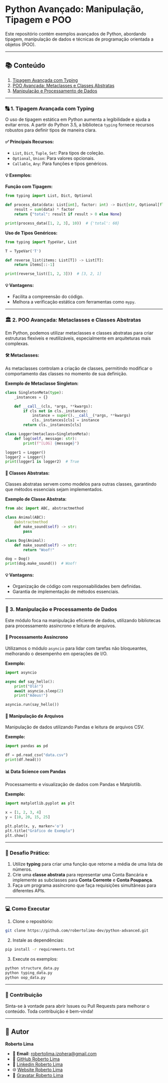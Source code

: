 # Python Avançado: Manipulação, Tipagem e POO

Este repositório contém exemplos avançados de Python, abordando tipagem, manipulação de dados e técnicas de programação orientada a objetos (POO).

---

## 📚 Conteúdo

1. [Tipagem Avançada com Typing](#tipagem-avançada-com-typing)
2. [POO Avançada: Metaclasses e Classes Abstratas](#poo-avançada-metaclasses-e-classes-abstratas)
3. [Manipulação e Processamento de Dados](#manipulação-e-processamento-de-dados)

---

### 🔠 1. Tipagem Avançada com Typing

O uso de tipagem estática em Python aumenta a legibilidade e ajuda a evitar erros. A partir do Python 3.5, a biblioteca `typing` fornece recursos robustos para definir tipos de maneira clara.

#### ✅ Principais Recursos:
- `List`, `Dict`, `Tuple`, `Set`: Para tipos de coleção.
- `Optional`, `Union`: Para valores opcionais.
- `Callable`, `Any`: Para funções e tipos genéricos.

#### 💡 Exemplos:

**Função com Tipagem:**
```python
from typing import List, Dict, Optional

def process_data(data: List[int], factor: int) -> Dict[str, Optional[float]]:
    result = sum(data) * factor
    return {"total": result if result > 0 else None}

print(process_data([1, 2, 3], 10))  # {'total': 60}
````

**Uso de Tipos Genéricos:**

```python
from typing import TypeVar, List

T = TypeVar('T')

def reverse_list(items: List[T]) -> List[T]:
    return items[::-1]

print(reverse_list([1, 2, 3]))  # [3, 2, 1]
```

#### 💡 Vantagens:

* Facilita a compreensão do código.
* Melhora a verificação estática com ferramentas como `mypy`.

---

### 🏛️ 2. POO Avançada: Metaclasses e Classes Abstratas

Em Python, podemos utilizar metaclasses e classes abstratas para criar estruturas flexíveis e reutilizáveis, especialmente em arquiteturas mais complexas.

#### 🛠️ Metaclasses:

As metaclasses controlam a criação de classes, permitindo modificar o comportamento das classes no momento de sua definição.

**Exemplo de Metaclasse Singleton:**

```python
class SingletonMeta(type):
    _instances = {}

    def __call__(cls, *args, **kwargs):
        if cls not in cls._instances:
            instance = super().__call__(*args, **kwargs)
            cls._instances[cls] = instance
        return cls._instances[cls]

class Logger(metaclass=SingletonMeta):
    def log(self, message: str):
        print(f"[LOG] {message}")

logger1 = Logger()
logger2 = Logger()
print(logger1 is logger2)  # True
```

#### 📝 Classes Abstratas:

Classes abstratas servem como modelos para outras classes, garantindo que métodos essenciais sejam implementados.

**Exemplo de Classe Abstrata:**

```python
from abc import ABC, abstractmethod

class Animal(ABC):
    @abstractmethod
    def make_sound(self) -> str:
        pass

class Dog(Animal):
    def make_sound(self) -> str:
        return "Woof!"

dog = Dog()
print(dog.make_sound())  # Woof!
```

#### 💡 Vantagens:

* Organização de código com responsabilidades bem definidas.
* Garantia de implementação de métodos essenciais.

---

### 📂 3. Manipulação e Processamento de Dados

Este módulo foca na manipulação eficiente de dados, utilizando bibliotecas para processamento assíncrono e leitura de arquivos.

#### 🚀 Processamento Assíncrono

Utilizamos o módulo `asyncio` para lidar com tarefas não bloqueantes, melhorando o desempenho em operações de I/O.

**Exemplo:**

```python
import asyncio

async def say_hello():
    print("Olá!")
    await asyncio.sleep(2)
    print("Adeus!")

asyncio.run(say_hello())
```

#### 📄 Manipulação de Arquivos

Manipulação de dados utilizando Pandas e leitura de arquivos CSV.

**Exemplo:**

```python
import pandas as pd

df = pd.read_csv("data.csv")
print(df.head())
```

#### 📊 Data Science com Pandas

Processamento e visualização de dados com Pandas e Matplotlib.

**Exemplo:**

```python
import matplotlib.pyplot as plt

x = [1, 2, 3, 4]
y = [10, 20, 15, 25]

plt.plot(x, y, marker='o')
plt.title("Gráfico de Exemplo")
plt.show()
```

---

### 📝 Desafio Prático:

1. Utilize **typing** para criar uma função que retorne a média de uma lista de números.
2. Crie uma **classe abstrata** para representar uma Conta Bancária e implemente as subclasses para **Conta Corrente** e **Conta Poupança**.
3. Faça um programa assíncrono que faça requisições simultâneas para diferentes APIs.

---

### 💻 Como Executar

1. Clone o repositório:

```bash
git clone https://github.com/robertolima-dev/python-advanced.git
```

2. Instale as dependências:

```bash
pip install -r requirements.txt
```

3. Execute os exemplos:

```bash
python structure_data.py
python typing_data.py
python oop_data.py
```

---

### 🤝 Contribuição

Sinta-se à vontade para abrir Issues ou Pull Requests para melhorar o conteúdo. Toda contribuição é bem-vinda!

---

## 🧠 Autor
**Roberto Lima**  
- 📧 **Email**: robertolima.izphera@gmail.com
- 🔗 [GitHub Roberto Lima](https://github.com/robertolima-dev)  
- 💼 [Linkedin Roberto Lima](https://www.linkedin.com/in/roberto-lima-01/)
- 🌐 [Website Roberto Lima](https://robertolima-developer.vercel.app/)
- 👤 [Gravatar Roberto Lima](https://gravatar.com/deliciouslyautomaticf57dc92af0)
